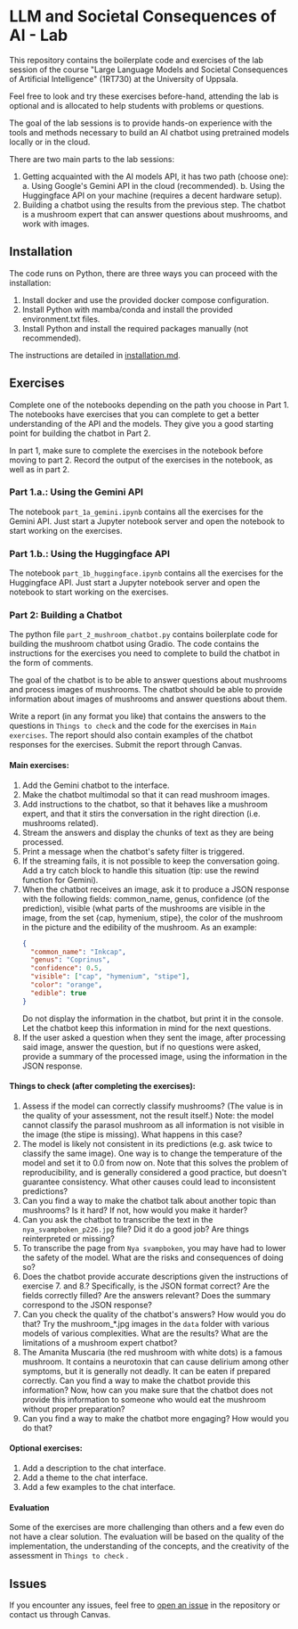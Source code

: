 # LLM and Societal Consequences of AI - Lab

This repository contains the boilerplate code and exercises of the lab session of the
course "Large Language Models and Societal Consequences of Artificial Intelligence"
(1RT730) at the University of Uppsala.

Feel free to look and try these exercises before-hand, attending the lab is optional and
is allocated to help students with problems or questions.

The goal of the lab sessions is to provide hands-on experience with the tools and
methods necessary to build an AI chatbot using pretrained models locally or in the
cloud.

There are two main parts to the lab sessions:
1. Getting acquainted with the AI models API, it has two path (choose one):
   a. Using Google's Gemini API in the cloud (recommended).
   b. Using the Huggingface API on your machine (requires a decent hardware setup).
2. Building a chatbot using the results from the previous step. The chatbot is a
   mushroom expert that can answer questions about mushrooms, and work with images.

## Installation

The code runs on Python, there are three ways you can proceed with the installation:
1. Install docker and use the provided docker compose configuration.
2. Install Python with mamba/conda and install the provided environment.txt files.
3. Install Python and install the required packages manually (not recommended).

The instructions are detailed in [installation.md](installation.md).

## Exercises

Complete one of the notebooks depending on the path you choose in Part 1. The notebooks
have exercises that you can complete to get a better understanding of the API and the
models. They give you a good starting point for building the chatbot in Part 2.

In part 1, make sure to complete the exercises in the notebook before moving to part 2.
Record the output of the exercises in the notebook, as well as in part 2.

### Part 1.a.: Using the Gemini API

The notebook `part_1a_gemini.ipynb` contains all the exercises for the Gemini API. Just
start a Jupyter notebook server and open the notebook to start working on the exercises.

### Part 1.b.: Using the Huggingface API

The notebook `part_1b_huggingface.ipynb` contains all the exercises for the Huggingface
API. Just start a Jupyter notebook server and open the notebook to start working on the
exercises.

### Part 2: Building a Chatbot

The python file `part_2_mushroom_chatbot.py` contains boilerplate code for building the
mushroom chatbot using Gradio. The code contains the instructions for the exercises you
need to complete to build the chatbot in the form of comments.

The goal of the chatbot is to be able to answer questions about mushrooms and process
images of mushrooms. The chatbot should be able to provide information about images of
mushrooms and answer questions about them.

Write a report (in any format you like) that contains the answers to the questions in
`Things to check` and the code for the exercises in `Main exercises`. The report should
also contain examples of the chatbot responses for the exercises. Submit the report
through Canvas.

#### Main exercises:
 1. Add the Gemini chatbot to the interface.
 2. Make the chatbot multimodal so that it can read mushroom images.
 3. Add instructions to the chatbot, so that it behaves like a mushroom expert, and
    that it stirs the conversation in the right direction (i.e. mushrooms related).
 4. Stream the answers and display the chunks of text as they are being processed.
 5. Print a message when the chatbot's safety filter is triggered.
 6. If the streaming fails, it is not possible to keep the conversation going. Add
    a try catch block to handle this situation (tip: use the rewind function for
    Gemini).
 7. When the chatbot receives an image, ask it to produce a JSON response with the
    following fields: common_name, genus, confidence (of the prediction), visible
    (what parts of the mushrooms are visible in the image, from the set {cap,
    hymenium, stipe}, the color of the mushroom in the picture and the edibility of
    the mushroom.
    As an example:
    ```json
    {
      "common_name": "Inkcap",
      "genus": "Coprinus",
      "confidence": 0.5,
      "visible": ["cap", "hymenium", "stipe"],
      "color": "orange",
      "edible": true
    }
    ```
    Do not display the information in the chatbot, but print it in the console.
    Let the chatbot keep this information in mind for the next questions.
 8. If the user asked a question when they sent the image, after processing said image,
    answer the question, but if no questions were asked, provide a summary of the
    processed image, using the information in the JSON response.

#### Things to check (after completing the exercises):
 1. Assess if the model can correctly classify mushrooms? (The value is in the
    quality of your assessment, not the result itself.)
    Note: the model cannot classify the parasol mushroom as all information is not
    visible in the image (the stipe is missing). What happens in this case?
 2. The model is likely not consistent in its predictions (e.g. ask twice to classify
    the same image). One way is to change the temperature of the model and set it to 0.0
    from now on. Note that this solves the problem of reproducibility, and is generally
    considered a good practice, but doesn't guarantee consistency. What other causes
    could lead to inconsistent predictions?
 2. Can you find a way to make the chatbot talk about another topic than mushrooms?
    Is it hard? If not, how would you make it harder?
 3. Can you ask the chatbot to transcribe the text in the `nya_svampboken_p226.jpg`
    file? Did it do a good job? Are things reinterpreted or missing?
 4. To transcribe the page from `Nya svampboken`, you may have had to lower the safety
    of the model. What are the risks and consequences of doing so?
 5. Does the chatbot provide accurate descriptions given the instructions of
    exercise 7. and 8.? Specifically, is the JSON format correct? Are the fields
    correctly filled? Are the answers relevant? Does the summary correspond to the
    JSON response?
 6. Can you check the quality of the chatbot's answers? How would you do that? Try
    the mushroom_*.jpg images in the `data` folder with various models of various
    complexities. What are the results? What are the limitations of a mushroom expert
    chatbot?
 7. The Amanita Muscaria (the red mushroom with white dots) is a famous mushroom. It
    contains a neurotoxin that can cause delirium among other symptoms, but it is
    generally not deadly. It can be eaten if prepared correctly. Can you find a way to
    make the chatbot provide this information? Now, how can you make sure that the
    chatbot does not provide this information to someone who would eat the mushroom
    without proper preparation?
 7. Can you find a way to make the chatbot more engaging? How would you do that?

#### Optional exercises:
 1. Add a description to the chat interface.
 2. Add a theme to the chat interface.
 3. Add a few examples to the chat interface.

#### Evaluation

Some of the exercises are more challenging than others and a few even do not have a
clear solution. The evaluation will be based on the quality of the implementation, the
understanding of the concepts, and the creativity of the assessment in `Things to check`
.

## Issues

If you encounter any issues, feel free to
[open an issue](https://github.com/npielawski/llm-mushroom-chatbot/issues) in the
repository or contact us through Canvas.
